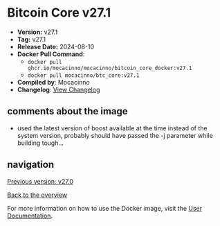 # Bitcoin Core v27.1

- **Version:** v27.1
- **Tag:** v27.1
- **Release Date:** 2024-08-10
- **Docker Pull Command**:
  - `docker pull ghcr.io/mocacinno/mocacinno/bitcoin_core_docker:v27.1`
  - `docker pull mocacinno/btc_core:v27.1`
- **Compiled by**: Mocacinno
- **Changelog**: [View Changelog](https://github.com/bitcoin/bitcoin/blob/v27.1/doc/release-notes.md)

## comments about the image

- used the latest version of boost available at the time instead of the system version, probably should have passed the -j parameter while building tough...

## navigation

[Previous version: v27.0](./v27.0.md)

[Back to the overview](./Readme.md)

For more information on how to use the Docker image, visit the [User Documentation](../userdocs/README.md).
